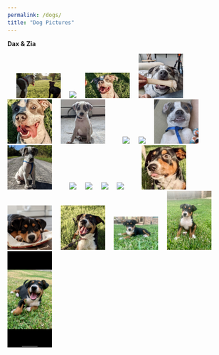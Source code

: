 ```yaml
---
permalink: /dogs/
title: "Dog Pictures"
---
```


**Dax & Zia**

&nbsp;&nbsp;&nbsp;&nbsp;
<img class="img" src="../assets/images/pups1.jpg" width="100px">&nbsp;&nbsp;&nbsp;&nbsp;
<img class="img" src="../assets/images/pups2.HEIC" width="100px">&nbsp;&nbsp;&nbsp;&nbsp;
<img class="img" src="../assets/images/Dax1.JPG" width="100px">&nbsp;&nbsp;&nbsp;&nbsp;
<img class="img" src="../assets/images/Dax2.JPG" width="100px">&nbsp;&nbsp;&nbsp;&nbsp;
<img class="img" src="../assets/images/Dax3.JPG" width="100px">&nbsp;&nbsp;&nbsp;&nbsp;
<img class="img" src="../assets/images/Dax4.JPG" width="100px">&nbsp;&nbsp;&nbsp;&nbsp;
&nbsp;&nbsp;&nbsp;&nbsp;
<img class="img" src="../assets/images/Dax5.heic" width="100px">&nbsp;&nbsp;&nbsp;&nbsp;
<img class="img" src="../assets/images/Dax6.HEIC" width="100px">&nbsp;&nbsp;&nbsp;&nbsp;
<img class="img" src="../assets/images/Dax7.jpg" width="100px">&nbsp;&nbsp;&nbsp;&nbsp;
<img class="img" src="../assets/images/Dax8.JPG" width="100px">&nbsp;&nbsp;&nbsp;&nbsp;
&nbsp;&nbsp;&nbsp;&nbsp;
<img class="img" src="../assets/images/Dax9.HEIC" width="100px">&nbsp;&nbsp;&nbsp;&nbsp;
<img class="img" src="../assets/images/Dax10.HEIC" width="100px">&nbsp;&nbsp;&nbsp;&nbsp;
<img class="img" src="../assets/images/Dax11.HEIC" width="100px">&nbsp;&nbsp;&nbsp;&nbsp;
<img class="img" src="../assets/images/Dax12.heic" width="100px">&nbsp;&nbsp;&nbsp;&nbsp;
&nbsp;&nbsp;&nbsp;&nbsp;
<img class="img" src="../assets/images/Zia1.JPG" width="100px">&nbsp;&nbsp;&nbsp;&nbsp;
<img class="img" src="../assets/images/Zia2.JPG" width="100px">&nbsp;&nbsp;&nbsp;&nbsp;
<img class="img" src="../assets/images/Zia3.jpg" width="100px">&nbsp;&nbsp;&nbsp;&nbsp;
<img class="img" src="../assets/images/Zia4.JPEG" width="100px">&nbsp;&nbsp;&nbsp;&nbsp;
<img class="img" src="../assets/images/Zia5.JPEG" width="100px">&nbsp;&nbsp;&nbsp;&nbsp;
<img class="img" src="../assets/images/Zia6.JPEG" width="100px">&nbsp;&nbsp;&nbsp;&nbsp;